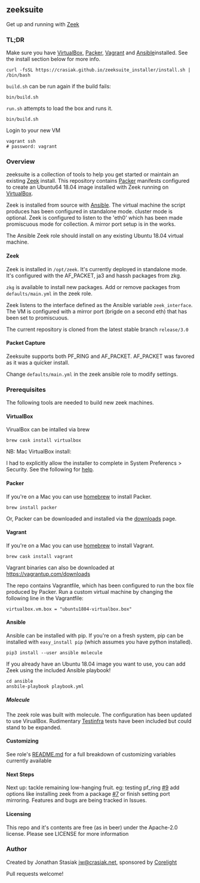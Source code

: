 ## zeeksuite

Get up and running with [Zeek](https://zeek.org)

### TL;DR

Make sure you have [VirtualBox](https://virtualbox.org), [Packer](https://packer.io), [Vagrant](https://vagrantup.com) and [Ansible](https://ansible.com)installed. See
the install section below for more info.

  ```
  curl -fsSL https://crasiak.github.io/zeeksuite_installer/install.sh | /bin/bash
  ```

`build.sh` can be run again if the build fails:
```
bin/build.sh
```

`run.sh` attempts to load the box and runs it.
```
bin/build.sh
```

Login to your new VM
```
vagrant ssh
# password: vagrant
```

### Overview

zeeksuite is a collection of tools to help you get started or maintain an existing
[Zeek](https://zeek.org) install. This repository contains [Packer](https://packer.io) manifests configured to
create an Ubuntu64 18.04 image installed with Zeek running on [VirtualBox](https://virtualbox.org).

Zeek is installed from source with [Ansible](https://ansible.com). The virtual machine the script 
produces has been configured in standalone mode. cluster mode is optional. 
Zeek is configured to listen to the 'eth0' which has been made promiscuous mode 
for collection. A mirror port setup is in the works.

The Ansible Zeek role should install on any existing Ubuntu 18.04 virtual
machine.

#### Zeek

Zeek is installed in `/opt/zeek`. It's currently deployed in standalone mode.
It's configured with the AF_PACKET, ja3 and hassh packages from zkg. 

`zkg` is available to install new packages. Add or remove packages from
`defaults/main.yml` in the zeek role. 

Zeek listens to the interface defined as the Ansible variable `zeek_interface`.
The VM is configured with a mirror port (brigde on a second eth) that has been
set to promiscuous.

The current repository is cloned from the latest stable branch `release/3.0`

#### Packet Capture

Zeeksuite supports both PF_RING and AF_PACKET. AF_PACKET was favored as it was a
quicker install. 

Change `defaults/main.yml` in the zeek ansible role to modify settings.

### Prerequisites

The following tools are needed to build new zeek machines.

#### VirtualBox

VirualBox can be intalled via brew
```
brew cask install virtualbox
```

NB: Mac VirtualBox install:

I had to explicitly allow the installer to complete in System Preferencs >
Security. See the following for [help](https://medium.com/@DMeechan/fixing-the-installation-failed-virtualbox-error-on-mac-high-sierra-7c421362b5b5).


#### Packer

If you're on a Mac you can use [homebrew](https://brew.sh/) to install Packer.
```
brew install packer
```

Or, Packer can be downloaded and installed via the [downloads](https://www.packer.io/downloads.html) page. 

#### Vagrant

If you're on a Mac you can use [homebrew](https://brew.sh/) to install Vagrant.
```
brew cask install vagrant
```

Vagrant binaries can also be downloaded at https://vagrantup.com/downloads

The repo contains Vagrantfile, which has been configured to run the
box file produced by Packer. Run a custom virtual machine by changing the
following line in the Vagrantfile:

```
virtualbox.vm.box = "ubuntu1804-virtualbox.box"
```

#### Ansible

Ansible can be installed with pip.  If you're on a fresh system, pip can be
installed with `easy_install pip` (which assumes you have python installed).
```
pip3 install --user ansible molecule
```

If you already have an Ubuntu 18.04 image you want to use, you can add Zeek
using the included Ansible playbook!

```
cd ansible
ansbile-playbook playbook.yml
```

##### Molecule

The zeek role was built with molecule. The configuration has been updated to use
VirualBox. Rudimentary [Testinfra](https://testinfra.readthedocs.io/en/latest/) tests have been included but could 
stand to be expanded.

#### Customizing

See role's [README.md](ansible/roles/zeek/README.md) for a full breakdown of customizing variables 
currently available

#### Next Steps

Next up: tackle remaining low-hanging fruit. eg: testing pf_ring [#9](https://github.com/crasiak/zeeksuite/issues/9)
add options like installing zeek from a package [#7](https://github.com/crasiak/zeeksuite/issues/7) or finish setting
port mirroring. Features and bugs are being tracked in Issues.

#### Licensing

This repo and it's contents are free (as in beer) under the Apache-2.0 license.
Please see LICENSE for more information

### Author

Created by Jonathan Stasiak jw@crasiak.net, sponsored by [Corelight](http://corelight.com)

Pull requests welcome!
